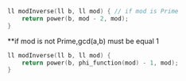 ```cpp
ll modInverse(ll b, ll mod) { // if mod is Prime  
    return power(b, mod - 2, mod);  
}  
```
**if mod is not Prime,gcd(a,b) must be equal 1  
```cpp
ll modInverse(ll b, ll mod) { 
    return power(b, phi_function(mod) - 1, mod);  
}
```